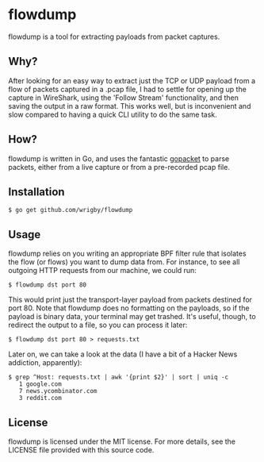 # flowdump

flowdump is a tool for extracting payloads from packet captures.

## Why?

After looking for an easy way to extract just the TCP or UDP payload from a flow of packets captured in a .pcap file, I had to settle for opening up the capture in WireShark, using the 'Follow Stream' functionality, and then saving the output in a raw format. This works well, but is inconvenient and slow compared to having a quick CLI utility to do the same task.

## How?

flowdump is written in Go, and uses the fantastic [gopacket](https://github.com/google/gopacket) to parse packets, either from a live capture or from a pre-recorded pcap file.

## Installation

`$ go get github.com/wrigby/flowdump`

## Usage

flowdump relies on you writing an appropriate BPF filter rule that isolates the flow (or flows) you want to dump data from. For instance, to see all outgoing HTTP requests from our machine, we could run:

`$ flowdump dst port 80`

This would print just the transport-layer payload from packets destined for port 80. Note that flowdump does no formatting on the payloads, so if the payload is binary data, your terminal may get trashed. It's useful, though, to redirect the output to a file, so you can process it later:

`$ flowdump dst port 80 > requests.txt`

Later on, we can take a look at the data (I have a bit of a Hacker News addiction, apparently):

```
$ grep ^Host: requests.txt | awk '{print $2}' | sort | uniq -c
   1 google.com
   7 news.ycombinator.com
   3 reddit.com
```


## License

flowdump is licensed under the MIT license. For more details, see the LICENSE file
provided with this source code.

